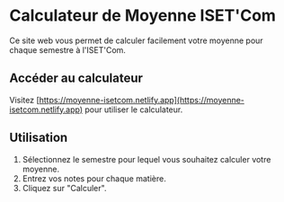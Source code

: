 # Calculateur de Moyenne ISET'Com

Ce site web vous permet de calculer facilement votre moyenne pour chaque semestre à l'ISET'Com. 

## Accéder au calculateur

Visitez [https://moyenne-isetcom.netlify.app](https://moyenne-isetcom.netlify.app) pour utiliser le calculateur.

## Utilisation

1. Sélectionnez le semestre pour lequel vous souhaitez calculer votre moyenne.
2. Entrez vos notes pour chaque matière.
3. Cliquez sur "Calculer".